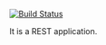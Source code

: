 [![Build Status](https://travis-ci.org/turekd/drivers-restapi.svg?branch=master)](https://travis-ci.org/turekd/drivers-restapi)

It is a REST application.
